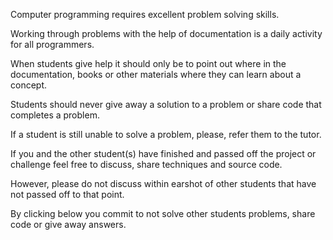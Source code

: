 Computer programming requires excellent problem solving skills.

Working through problems with the help of documentation is a daily activity for all programmers.

When students give help it should only be to point out where in the documentation, books or other materials where they can learn about a concept.

Students should never give away a solution to a problem or share code that completes a problem.

If a student is still unable to solve a problem, please, refer them to the tutor.

If you and the other student(s) have finished and passed off the project or challenge feel free to discuss, share techniques and source code.

However, please do not discuss within earshot of other students that have not passed off to that point.

By clicking below you commit to not solve other students problems, share code or give away answers.

